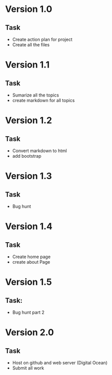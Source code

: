 # Version 1.0
## Task 
* Create action plan for project
* Create all the files

# Version 1.1
## Task 
* Sumarize all the topics
* create markdown for all topics

# Version 1.2
## Task
* Convert markdown to html
* add bootstrap

# Version 1.3
## Task
* Bug hunt

# Version 1.4
## Task
* Create home page
* create about Page

# Version 1.5
## Task:
* Bug hunt part 2

# Version 2.0
## Task
* Host on github and web server (Digital Ocean)
* Submit all work